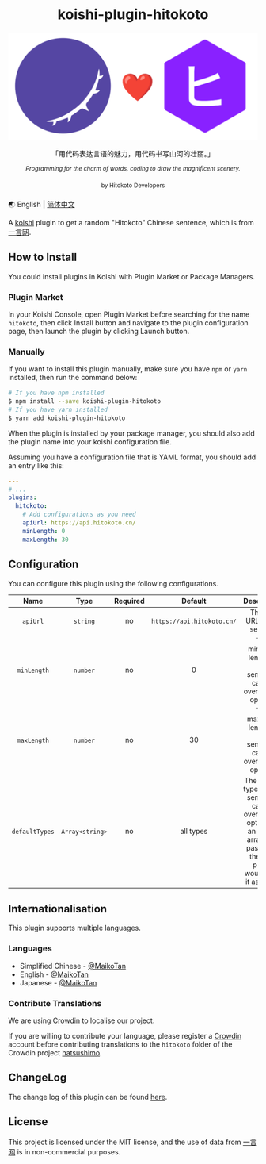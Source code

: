 <h1 align="center">koishi-plugin-hitokoto</h1>

<p align="center">
  <img src="./logo.png" width="600px"></img>
</p>

<p align="center">「用代码表达言语的魅力，用代码书写山河的壮丽。」</p>
<p align="center"><sup><i>Programming for the charm of words, coding to draw the magnificent scenery.</i></sup></p>
<p align="center"><sup>by Hitokoto Developers</sup></p>

🌏 English | [简体中文](./README.zh-CN.md)

A [koishi](https://github.com/koishijs/koishi) plugin to get a random "Hitokoto" Chinese sentence, which is from [一言网](https://hitokoto.cn).

## How to Install

You could install plugins in Koishi with Plugin Market or Package Managers.

### Plugin Market

In your Koishi Console, open Plugin Market before searching for the name `hitokoto`, then click Install button and navigate to the plugin configuration page, then launch the plugin by clicking Launch button.

### Manually

If you want to install this plugin manually, make sure you have `npm` or `yarn` installed, then run the command below:

```bash
# If you have npm installed
$ npm install --save koishi-plugin-hitokoto
# If you have yarn installed
$ yarn add koishi-plugin-hitokoto
```

When the plugin is installed by your package manager, you should also add the plugin name into your koishi configuration file.

Assuming you have a configuration file that is YAML format, you should add an entry like this:

```yaml
---
# ...
plugins:
  hitokoto:
    # Add configurations as you need
    apiUrl: https://api.hitokoto.cn/
    minLength: 0
    maxLength: 30
```

## Configuration

You can configure this plugin using the following configurations.

|      Name      |      Type       | Required |          Default           |                                                                 Description                                                                 |
| :------------: | :-------------: | :------: | :------------------------: | :-----------------------------------------------------------------------------------------------------------------------------------------: |
|    `apiUrl`    |    `string`     |    no    | `https://api.hitokoto.cn/` |                                                         The API URL of the service.                                                         |
|  `minLength`   |    `number`     |    no    |             0              |                                      The minimum length of the sentence, can be override via options.                                       |
|  `maxLength`   |    `number`     |    no    |             30             |                                      The maximum length of the sentence, can be override via options.                                       |
| `defaultTypes` | `Array<string>` |    no    |         all types          | The default types of the sentence, can be override via options. If an empty array was passed in, then the plugin would treat it as `['a']`. |

## Internationalisation

This plugin supports multiple languages.

### Languages

- Simplified Chinese - [@MaikoTan](https://github.com/MaikoTan)
- English - [@MaikoTan](https://github.com/MaikoTan)
- Japanese - [@MaikoTan](https://github.com/MaikoTan)

### Contribute Translations

We are using [Crowdin](https://crowdin.com/) to localise our project.

If you are willing to contribute your language, please register a [Crowdin](https://crowdin.com/) account before contributing translations to the `hitokoto` folder of the Crowdin project [hatsushimo](https://crowdin.com/project/hatsushimo).

## ChangeLog

The change log of this plugin can be found [here](./CHANGELOG.md).

## License

This project is licensed under the MIT license, and the use of data from [一言网](https://hitokoto.cn) is in non-commercial purposes.

